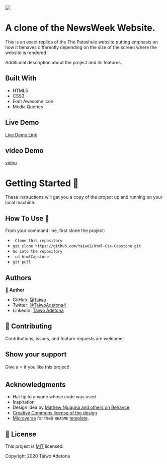 ![](https://img.shields.io/badge/Microverse-blueviolet)

# A clone of the NewsWeek Website.

This is an exact replica of the The Patashule website putting emphasis on how it behaves differently depending on the size of the screen where the website is rendered

Additional description about the project and its features.

## Built With

- HTML5
- CSS3
- Font Awesome icon
- Media Queries

## Live Demo

[Live Demo Link](https://taiwo2.github.io/Html-Css-Capstone/)

## video Demo

[video](https://www.loom.com/share/3014e32fee2c44798aaae942b0aa8b92)

# Getting Started 🚀

These instructions will get you a copy of the project up and running on your local machine.

## How To Use 🔧

From your command line, first clone the project:

- ` Clone this repository`
- `git clone https://github.com/taiwo2/Html-Css-Capstone.git`
- `Go into the repository`
- ` cd htmlCapstone`
- `git pull`

## Authors

👤 **Author**

- GitHub: [@Taiwo](https://github.com/taiwo2)
- Twitter: [@TaiwoAdetona4](https://twitter.com/TaiwoAdetona4)
- LinkedIn: [Taiwo Adetona](https://www.linkedin.com/in/taiwo-waliyullahi-adetona-988898180/)

## 🤝 Contributing

Contributions, issues, and feature requests are welcome!

## Show your support

Give a ⭐️ if you like this project!

## Acknowledgments

- Hat tip to anyone whose code was used
- Inspiration
- Design idea by [Mathew Njuguna and others on Behance](https://www.behance.net/mathewnjuguna)
- [Creative Commons license of the design](https://creativecommons.org/licenses/by-nc/4.0)
- [Microverse](https://www.microverse.org/) for their `README` [template](https://github.com/microverseinc/readme-template).

## 📝 License

This project is [MIT](https://opensource.org/licenses/MIT) licensed.

Copyright 2020 Taiwo Adetona
